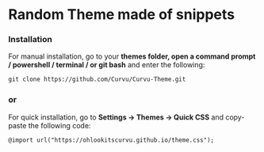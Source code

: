 <h1> Random Theme made of snippets </h1>

### Installation

For manual installation, go to your **themes folder, open a command prompt / powershell / terminal / or git bash** and enter the following:

```markdown
git clone https://github.com/Curvu/Curvu-Theme.git
```

### or

For quick installation, go to **Settings -> Themes -> Quick CSS** and copy-paste the following code:

```markdown
@import url("https://ohlookitscurvu.github.io/theme.css");
```
